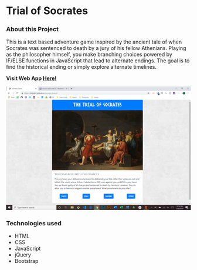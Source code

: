 # Trial of Socrates

### About this Project

This is a text based adventure game inspired by the ancient tale of when Socrates was sentenced to death by a jury of his fellow Athenians. Playing as the philosopher himself, you make branching choices powered by IF/ELSE functions in JavaScript that lead to alternate endings. The goal is to find the historical ending or simply explore alternate timelines.

  **Visit Web App [Here!](https://dojeda1.github.io/Socrates-Game/)**

![Web App Image](./demo.png)

### Technologies used

* HTML
* CSS
* JavaScript
* jQuery
* Bootstrap
